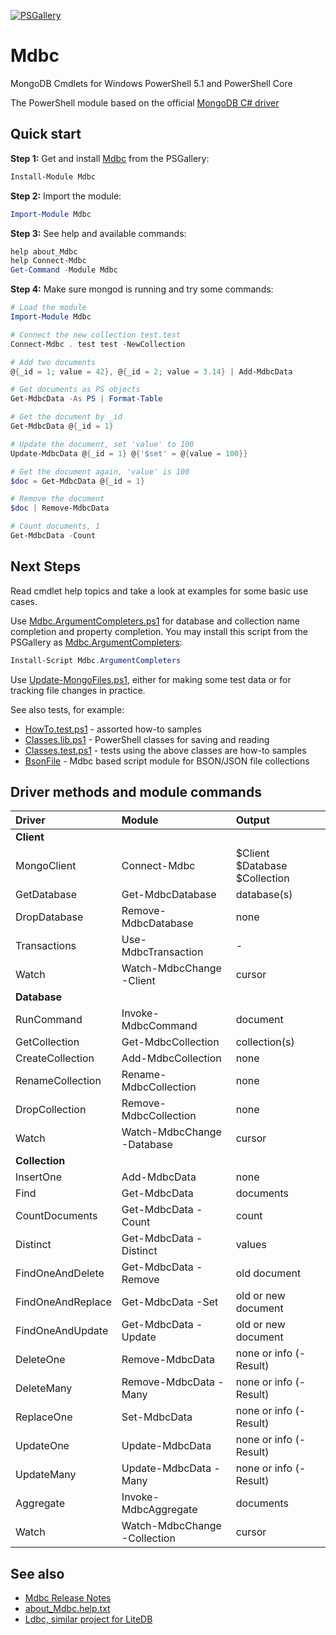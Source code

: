 
[![PSGallery](https://img.shields.io/powershellgallery/dt/Mdbc.svg)](https://www.powershellgallery.com/packages/Mdbc)

# Mdbc

MongoDB Cmdlets for Windows PowerShell 5.1 and PowerShell Core

The PowerShell module based on the official [MongoDB C# driver](https://github.com/mongodb/mongo-csharp-driver)

## Quick start

**Step 1:** Get and install [Mdbc](https://www.powershellgallery.com/packages/Mdbc) from the PSGallery:

```powershell
Install-Module Mdbc
```

**Step 2:** Import the module:

```powershell
Import-Module Mdbc
```

**Step 3:** See help and available commands:

```powershell
help about_Mdbc
help Connect-Mdbc
Get-Command -Module Mdbc
```

**Step 4:** Make sure mongod is running and try some commands:

```powershell
# Load the module
Import-Module Mdbc

# Connect the new collection test.test
Connect-Mdbc . test test -NewCollection

# Add two documents
@{_id = 1; value = 42}, @{_id = 2; value = 3.14} | Add-MdbcData

# Get documents as PS objects
Get-MdbcData -As PS | Format-Table

# Get the document by _id
Get-MdbcData @{_id = 1}

# Update the document, set 'value' to 100
Update-MdbcData @{_id = 1} @{'$set' = @{value = 100}}

# Get the document again, 'value' is 100
$doc = Get-MdbcData @{_id = 1}

# Remove the document
$doc | Remove-MdbcData

# Count documents, 1
Get-MdbcData -Count
```

## Next Steps

[Mdbc.ArgumentCompleters.ps1]: https://github.com/nightroman/Mdbc/blob/main/Scripts/Mdbc.ArgumentCompleters.ps1
[Update-MongoFiles.ps1]: https://github.com/nightroman/Mdbc/blob/main/Scripts/Update-MongoFiles.ps1
[HowTo.test.ps1]: https://github.com/nightroman/Mdbc/blob/main/Tests/HowTo.test.ps1
[Classes.lib.ps1]: https://github.com/nightroman/Mdbc/blob/main/Tests/Classes.lib.ps1
[Classes.test.ps1]: https://github.com/nightroman/Mdbc/blob/main/Tests/Classes.test.ps1
[BsonFile]: https://github.com/nightroman/BsonFile

Read cmdlet help topics and take a look at examples for some basic use cases.

Use [Mdbc.ArgumentCompleters.ps1] for database and collection name completion and property completion.
You may install this script from the PSGallery as [Mdbc.ArgumentCompleters](https://www.powershellgallery.com/packages/Mdbc.ArgumentCompleters):

```powershell
Install-Script Mdbc.ArgumentCompleters
```

Use [Update-MongoFiles.ps1], either for making some test data or for tracking file changes in practice.

See also tests, for example:

- [HowTo.test.ps1] - assorted how-to samples
- [Classes.lib.ps1] - PowerShell classes for saving and reading
- [Classes.test.ps1] - tests using the above classes are how-to samples
- [BsonFile] - Mdbc based script module for BSON/JSON file collections

## Driver methods and module commands

| Driver | Module  | Output
| :----- | :-----  | :-----
| **Client** | |
| MongoClient | Connect-Mdbc | $Client $Database $Collection
| GetDatabase | Get-MdbcDatabase | database(s)
| DropDatabase | Remove-MdbcDatabase | none
| Transactions | Use-MdbcTransaction | -
| Watch | Watch-MdbcChange -Client | cursor
| **Database** | |
| RunCommand | Invoke-MdbcCommand | document
| GetCollection | Get-MdbcCollection | collection(s)
| CreateCollection | Add-MdbcCollection | none
| RenameCollection | Rename-MdbcCollection | none
| DropCollection | Remove-MdbcCollection | none
| Watch | Watch-MdbcChange -Database | cursor
| **Collection** | |
| InsertOne | Add-MdbcData | none
| Find | Get-MdbcData | documents
| CountDocuments | Get-MdbcData -Count | count
| Distinct | Get-MdbcData -Distinct | values
| FindOneAndDelete | Get-MdbcData -Remove | old document
| FindOneAndReplace | Get-MdbcData -Set | old or new document
| FindOneAndUpdate | Get-MdbcData -Update | old or new document
| DeleteOne | Remove-MdbcData | none or info (-Result)
| DeleteMany | Remove-MdbcData -Many | none or info (-Result)
| ReplaceOne | Set-MdbcData | none or info (-Result)
| UpdateOne | Update-MdbcData | none or info (-Result)
| UpdateMany | Update-MdbcData -Many | none or info (-Result)
| Aggregate | Invoke-MdbcAggregate | documents
| Watch | Watch-MdbcChange -Collection | cursor

## See also

- [Mdbc Release Notes](https://github.com/nightroman/Mdbc/blob/main/Release-Notes.md)
- [about_Mdbc.help.txt](https://github.com/nightroman/Mdbc/blob/main/Module/en-US/about_Mdbc.help.txt)
- [Ldbc, similar project for LiteDB](https://github.com/nightroman/Ldbc)
